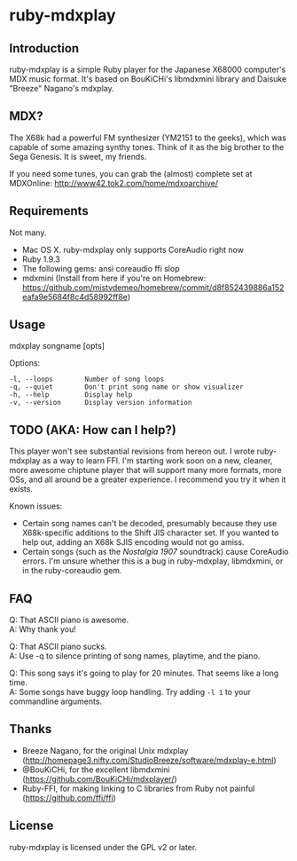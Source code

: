 ruby-mdxplay
============

Introduction
------------

ruby-mdxplay is a simple Ruby player for the Japanese X68000 computer's MDX music format. It's based on BouKiCHi's libmdxmini library and Daisuke "Breeze" Nagano's mdxplay.

MDX?
----
The X68k had a powerful FM synthesizer (YM2151 to the geeks), which was capable of some amazing synthy tones. Think of it as the big brother to the Sega Genesis. It is sweet, my friends.

If you need some tunes, you can grab the (almost) complete set at MDXOnline: http://www42.tok2.com/home/mdxoarchive/

Requirements
------------

Not many.

* Mac OS X. ruby-mdxplay only supports CoreAudio right now
* Ruby 1.9.3
* The following gems: ansi coreaudio ffi slop
* mdxmini (Install from here if you're on Homebrew: https://github.com/mistydemeo/homebrew/commit/d8f852439886a152eafa9e5684f8c4d58992ff8e)

Usage
-----

mdxplay songname [opts]

Options:

    -l, --loops        Number of song loops
    -q, --quiet        Don't print song name or show visualizer
    -h, --help         Display help
    -v, --version      Display version information

TODO (AKA: How can I help?)
---------------------------

This player won't see substantial revisions from hereon out. I wrote ruby-mdxplay as a way to learn FFI. I'm starting work soon on a new, cleaner, more awesome chiptune player that will support many more formats, more OSs, and all around be a greater experience. I recommend you try it when it exists.

Known issues:

* Certain song names can't be decoded, presumably because they use X68k-specific additions to the Shift JIS character set. If you wanted to help out, adding an X68k SJIS encoding would not go amiss.
* Certain songs (such as the _Nostalgia 1907_ soundtrack) cause CoreAudio errors. I'm unsure whether this is a bug in ruby-mdxplay, libmdxmini, or in the ruby-coreaudio gem.

FAQ
---

Q: That ASCII piano is awesome.<br>
A: Why thank you!

Q: That ASCII piano sucks.<br>
A: Use -q to silence printing of song names, playtime, and the piano.

Q: This song says it's going to play for 20 minutes. That seems like a long time.<br>
A: Some songs have buggy loop handling. Try adding `-l 1` to your commandline arguments.

Thanks
------

* Breeze Nagano, for the original Unix mdxplay (http://homepage3.nifty.com/StudioBreeze/software/mdxplay-e.html)
* @BouKiCHi, for the excellent libmdxmini (https://github.com/BouKiCHi/mdxplayer/)
* Ruby-FFI, for making linking to C libraries from Ruby not painful (https://github.com/ffi/ffi)

License
-------

ruby-mdxplay is licensed under the GPL v2 or later.